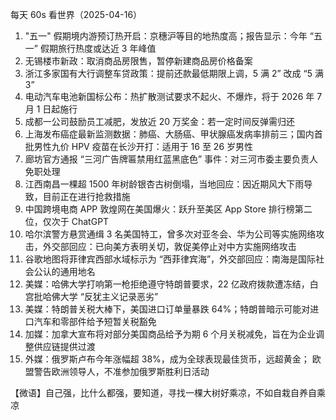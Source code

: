 每天 60s 看世界（2025-04-16）

1. "五一" 假期境内游预订热开启：京穗沪等目的地热度高；报告显示：今年 “五一” 假期旅行热度或达近 3 年峰值
2. 无锡楼市新政：取消商品房限售，暂停新建商品房价格备案
3. 浙江多家国有大行调整车贷政策：提前还款最低期限上调，5 满 2” 改成 “5 满 3”
4.  电动汽车电池新国标公布：热扩散测试要求不起火、不爆炸，将于 2026 年 7 月 1 日起施行
5. 成都一公司鼓励员工减肥，发放近 20 万奖金：若一定时间反弹需归还
6. 上海发布癌症最新监测数据：肺癌、大肠癌、甲状腺癌发病率排前三；国内首批男性九价 HPV 疫苗在长沙开打：适用于 16 至 26 岁男性
7. 廊坊官方通报 “三河广告牌匾禁用红蓝黑底色” 事件：对三河市委主要负责人免职处理
8. 江西南昌一棵超 1500 年树龄银杏古树倒塌，当地回应：因近期风大下雨导致，目前正在进行抢救措施
9. 中国跨境电商 APP 敦煌网在美国爆火：跃升至美区 App Store 排行榜第二位，仅次于 ChatGPT
10. 哈尔滨警方悬赏通缉 3 名美国特工，曾多次对亚冬会、华为公司等实施网络攻击，外交部回应：已向美方表明关切，敦促美停止对中方实施网络攻击
11. 谷歌地图将菲律宾西部水域标示为 “西菲律宾海”，外交部回应：南海是国际社会公认的通用地名
12. 美媒：哈佛大学打响第一枪拒绝遵守特朗普要求，22 亿政府拨款遭冻结，白宫批哈佛大学 “反犹主义记录恶劣”
13. 美媒：特朗普关税大棒下，美国进口订单量暴跌 64%；特朗普暗示可能对进口汽车和零部件给予短暂关税豁免
14. 加媒：加拿大宣布将对部分美国商品给予为期 6 个月关税减免，旨在为企业调整供应链提供过渡
15. 外媒：俄罗斯卢布今年涨幅超 38%，成为全球表现最佳货币，远超黄金； 欧盟警告欧洲领导人，不准参加俄罗斯胜利日活动

【微语】自己强，比什么都强，要知道，寻找一棵大树好乘凉，不如自栽自养自乘凉